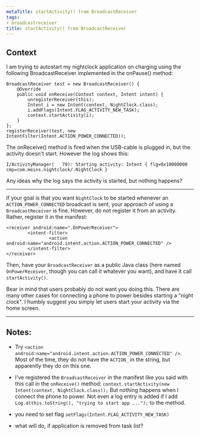 ```yaml
---
metaTitle: startActivity() from BroadcastReceiver
tags:
- broadcastreceiver
title: startActivity() from BroadcastReceiver
---
```


## Context

I am trying to autostart my nightclock application on charging using the following BroadcastReceiver implemented in the onPause() method:



```
BroadcastReceiver test = new BroadcastReceiver() {
    @Override
    public void onReceive(Context context, Intent intent) {
        unregisterReceiver(this);
        Intent i = new Intent(context, NightClock.class);
        i.addFlags(Intent.FLAG_ACTIVITY_NEW_TASK);
        context.startActivity(i);   
    }           
};
registerReceiver(test, new IntentFilter(Intent.ACTION_POWER_CONNECTED));

```

The onReceive() method is fired when the USB-cable is plugged in, but the activity doesn't start. However the log shows this:



```
I/ActivityManager(   79): Starting activity: Intent { flg=0x10000000 cmp=com.meins.nightclock/.NightClock }

```

Any ideas why the log says the activity is started, but nothing happens?



---

If your goal is that you want `NightClock` to be started whenever an `ACTION_POWER_CONNECTED` broadcast is sent, your approach of using a `BroadcastReceiver` is fine. However, do not register it from an activity. Rather, register it in the manifest:



```
<receiver android:name=".OnPowerReceiver">
        <intent-filter>
                <action android:name="android.intent.action.ACTION_POWER_CONNECTED" />
        </intent-filter>
</receiver>

```

Then, have your `BroadcastReceiver` as a public Java class (here named `OnPowerReceiver`, though you can call it whatever you want), and have it call `startActivity()`.


Bear in mind that users probably do not want you doing this. There are many other cases for connecting a phone to power besides starting a "night clock". I humbly suggest you simply let users start your activity via the home screen.



---

## Notes:

- Try `<action android:name="android.intent.action.ACTION_POWER_CONNECTED" />`. Most of the time, they do not have the `ACTION_` in the string, but apparently they do on this one.


- I've registered the `BroadcastReceiver` in the manifest like you said with this call in the `onReceive()` method: `context.startActivity(new Intent(context, NightClock.class));` But nothing happens when I connect the phone to power. Not even a log entry is added if I add `Log.d(this.toString(), "trying to start app ...");` to the method.


- you need to set flag `setFlags(Intent.FLAG_ACTIVITY_NEW_TASK)`


- what will do, if application is removed from task list?


